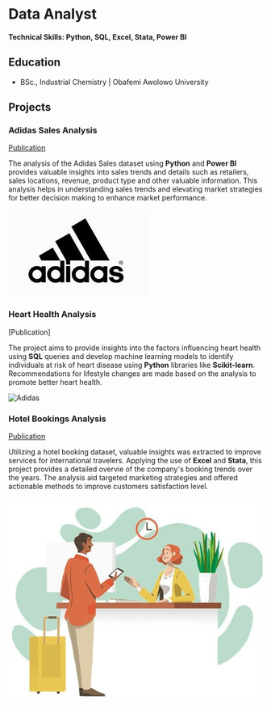 # Data Analyst 

#### Technical Skills: Python, SQL, Excel, Stata, Power BI

## Education
- BSc., Industrial Chemistry | Obafemi Awolowo University 

## Projects
### Adidas Sales Analysis
[Publication](https://medium.com/@akintundetemiloluwa.a/adidas-sales-analysis-258286a671ec)

The analysis of the Adidas Sales dataset using **Python** and **Power BI** provides valuable insights into sales trends and details such as retailers, sales locations, revenue, product type and other valuable information. This analysis helps in understanding sales trends and elevating market strategies for better decision making to enhance market performance.

![Heart Health](/assets/Adidas.jpg)

### Heart Health Analysis
[Publication]

The project aims to provide insights into the factors influencing heart health using **SQL** queries and develop machine learning models to identify individuals at risk of heart disease using **Python** libraries like **Scikit-learn**. Recommendations for lifestyle changes are made based on the analysis to promote better heart health.

![Adidas](/assets/hearthealth.jpg)

### Hotel Bookings Analysis
[Publication](https://medium.com/@akintundetemiloluwa.a/hotel-booking-analysis-37235d0c47f3)

Utilizing a hotel booking dataset, valuable insights was extracted to improve services for international travelers. Applying the use of **Excel** and **Stata**, this project provides a detailed overvie of the company's booking trends over the years. The analysis aid targeted marketing strategies and offered actionable methods to improve customers satisfaction level.

![Hotel bookings](/assets/Hotel.jpg)

